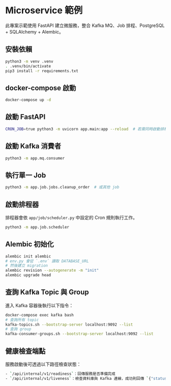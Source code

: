 # Microservice 範例

此專案示範使用 FastAPI 建立微服務，整合 Kafka MQ、Job 排程、PostgreSQL + SQLAlchemy + Alembic。

## 安裝依賴

```bash
python3 -m venv .venv
. .venv/bin/activate
pip3 install -r requirements.txt
```

## docker-compose 啟動

```bash
docker-compose up -d
```

## 啟動 FastAPI

```bash
CRON_JOB=true python3 -m uvicorn app.main:app --reload  # 若需同時啟動排程器
```

## 啟動 Kafka 消費者

```bash
python3 -m app.mq.consumer
```

## 執行單一 Job

```bash
python3 -m app.job.jobs.cleanup_order  # 或其他 job
```

## 啟動排程器

排程器會依 `app/job/scheduler.py` 中設定的 Cron 規則執行工作。

```bash
python3 -m app.job.scheduler
```

## Alembic 初始化

```bash
alembic init alembic
# env.py 會從 `.env` 讀取 DATABASE_URL
# 然後建立 migration
alembic revision --autogenerate -m "init"
alembic upgrade head
```

## 查詢 Kafka Topic 與 Group

進入 Kafka 容器後執行以下指令：

```bash
docker-compose exec kafka bash
# 查詢所有 topic
kafka-topics.sh --bootstrap-server localhost:9092 --list
# 查詢 group
kafka-consumer-groups.sh --bootstrap-server localhost:9092 --list
```

## 健康檢查端點

服務啟動後可透過以下路徑檢查狀態：

```bash
- `/api/internal/v1/readiness`：回傳服務是否準備完成
- `/api/internal/v1/liveness`：檢查資料庫與 Kafka 連線，成功則回傳 `{"status": "ok"}`，失敗會回傳 503
```
